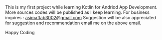 This is my first project while learning Kotlin for Andriod App Development.
More sources codes will be published as I keep learning.
For business inquires : asimaftab3002@gmail.com
Suggestion will be also appreciated for suggestion and recommendation email me on the above email.

Happy Coding
